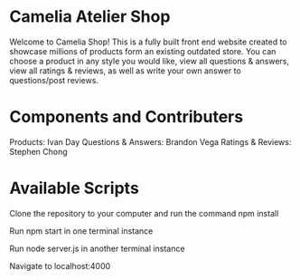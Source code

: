# Camelia Atelier Shop

Welcome to Camelia Shop! This is a fully built front end website created to showcase millions of products form an existing outdated store. You can choose a product in any style you would like, view all questions & answers, view all ratings & reviews, as well as write your own answer to questions/post reviews.

# Components and Contributers

Products: Ivan Day
Questions & Answers: Brandon Vega
Ratings & Reviews: Stephen Chong

# Available Scripts

<p>Clone the repository to your computer and run the command npm install</p>
<p>Run npm start in one terminal instance
<p>Run node server.js in another terminal instance
<p>Navigate to localhost:4000


